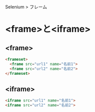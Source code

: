 Selenium > フレーム
# \<frame>と\<iframe>
## \<frame>
```html
<frameset>
  <frame src="url1" name="名前1">
  <frame src="url2" name="名前2">
</frameset>
```

## \<iframe>
```html
<iframe src="url1" name="名前1">
<iframe src="url2" name="名前2">
```
